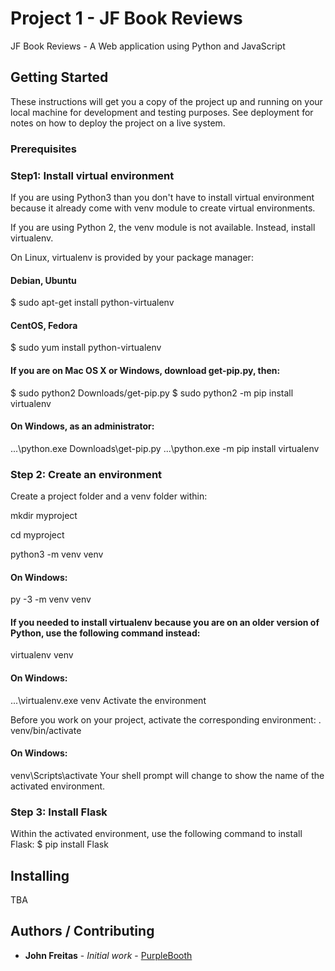 # Project 1 - JF Book Reviews

JF Book Reviews - A Web application using Python and JavaScript

## Getting Started

These instructions will get you a copy of the project up and running on your local machine for development and testing purposes. See deployment for notes on how to deploy the project on a live system.

### Prerequisites


### Step1: Install virtual environment 
If you are using Python3 than you don't have to install virtual environment because it already come with venv module to create virtual environments.

If you are using Python 2, the venv module is not available. Instead, install virtualenv.

On Linux, virtualenv is provided by your package manager:

#### Debian, Ubuntu
$ sudo apt-get install python-virtualenv

#### CentOS, Fedora
$ sudo yum install python-virtualenv

#### If you are on Mac OS X or Windows, download get-pip.py, then:
$ sudo python2 Downloads/get-pip.py
$ sudo python2 -m pip install virtualenv

#### On Windows, as an administrator:
...\python.exe Downloads\get-pip.py
...\python.exe -m pip install virtualenv

### Step 2: Create an environment
Create a project folder and a venv folder within:

mkdir myproject

cd myproject

python3 -m venv venv

#### On Windows:
py -3 -m venv venv

#### If you needed to install virtualenv because you are on an older version of Python, use the following command instead:
virtualenv venv

#### On Windows:
...\virtualenv.exe venv
Activate the environment

Before you work on your project, activate the corresponding environment:
. venv/bin/activate

#### On Windows:
venv\Scripts\activate
Your shell prompt will change to show the name of the activated environment.

### Step 3: Install Flask
Within the activated environment, use the following command to install Flask:
$ pip install Flask


## Installing

TBA

## Authors / Contributing

* **John Freitas** - *Initial work* - [PurpleBooth](https://github.com/me50/johnfreitasau)
